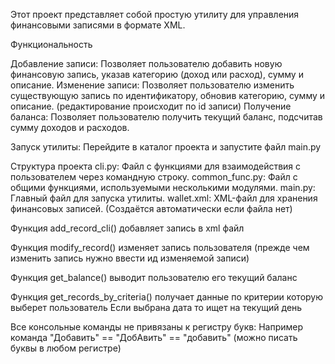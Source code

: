 Этот проект представляет собой простую утилиту для управления финансовыми записями в формате XML.

Функциональность

Добавление записи: Позволяет пользователю добавить новую финансовую запись, указав категорию (доход или расход), сумму и описание.
Изменение записи: Позволяет пользователю изменить существующую запись по идентификатору, обновив категорию, сумму и описание. (редактирование происходит по id записи)
Получение баланса: Позволяет пользователю получить текущий баланс, подсчитав сумму доходов и расходов.

Запуск утилиты:
Перейдите в каталог проекта и запустите файл main.py

Структура проекта
cli.py: Файл с функциями для взаимодействия с пользователем через командную строку.
common_func.py: Файл с общими функциями, используемыми несколькими модулями.
main.py: Главный файл для запуска утилиты.
wallet.xml: XML-файл для хранения финансовых записей. (Создаётся автоматически если файла нет)

Функция add_record_cli() добавляет запись в xml файл

Функция modify_record() изменяет запись пользователя (прежде чем изменить запись нужно ввести ид изменяемой записи)

Функция get_balance() выводит пользователю его текущий баланс

Функция get_records_by_criteria() получает данные по критерии которую выберет пользователь
    Если выбрана дата то ищет на текущий день

Все консольные команды не привязаны к регистру букв:
    Например команда "Добавить" == "ДобАвить" == "добавить" (можно писать буквы в любом регистре)